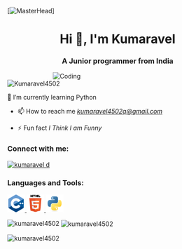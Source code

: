 [![MasterHead](https://cdn.dribbble.com/users/1059583/screenshots/4171367/coding-freak.gif)]
<h1 align="center">Hi 👋, I'm Kumaravel</h1>
<h3 align="center">A Junior programmer from India</h3>
<img align="right" alt="Coding" width="400" src="https://cdn.dribbble.com/users/1162077/screenshots/3848914/programmer.gif">
<p align="left"> <img src="https://komarev.com/ghpvc/?username=Kumaravel4502&label=Profile%20views&color=0e75b6&style=flat" alt="Kumaravel4502" /> </p>

🌱 I’m currently learning Python 

- 📫 How to reach me *kumaravel4502q@gmail.com*

- ⚡ Fun fact *I Think I am Funny*

<h3 align="left">Connect with me:</h3>
<p align="left">
<a href="https://linkedin.com/in/kumaravel D" target="blank"><img align="center" src="https://raw.githubusercontent.com/rahuldkjain/github-profile-readme-generator/master/src/images/icons/Social/linked-in-alt.svg" alt="kumaravel d" height="30" width="40" /></a>
</p>

<h3 align="left">Languages and Tools:</h3>
<p align="left"> <a href="https://www.w3schools.com/cpp/" target="_blank" rel="noreferrer"> <img src="https://raw.githubusercontent.com/devicons/devicon/master/icons/cplusplus/cplusplus-original.svg" alt="cplusplus" width="40" height="40"/> </a> <a href="https://www.w3.org/html/" target="_blank" rel="noreferrer"> <img src="https://raw.githubusercontent.com/devicons/devicon/master/icons/html5/html5-original-wordmark.svg" alt="html5" width="40" height="40"/> </a> <a href="https://www.python.org" target="_blank" rel="noreferrer"> <img src="https://raw.githubusercontent.com/devicons/devicon/master/icons/python/python-original.svg" alt="python" width="40" height="40"/> </a> </p>

<p><img align="left" src="https://github-readme-stats.vercel.app/api/top-langs?username=kumaravel4502&show_icons=true&locale=en&layout=compact" alt="kumaravel4502" /></p>

<p>&nbsp;<img align="center" src="https://github-readme-stats.vercel.app/api?username=kumaravel4502&show_icons=true&locale=en" alt="kumaravel4502" /></p>

<p><img align="center" src="https://github-readme-streak-stats.herokuapp.com/?user=kumaravel4502&" alt="kumaravel4502" /></p>


